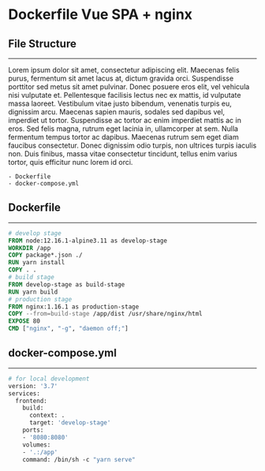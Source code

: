 # Dockerfile Vue SPA + nginx
## File Structure
----
Lorem ipsum dolor sit amet, consectetur adipiscing elit. Maecenas felis purus, fermentum sit amet lacus at, dictum gravida orci. Suspendisse porttitor sed metus sit amet pulvinar. Donec posuere eros elit, vel vehicula nisi vulputate et. Pellentesque facilisis lectus nec ex mattis, id vulputate massa laoreet. Vestibulum vitae justo bibendum, venenatis turpis eu, dignissim arcu. Maecenas sapien mauris, sodales sed dapibus vel, imperdiet ut tortor. Suspendisse ac tortor ac enim imperdiet mattis ac in eros. Sed felis magna, rutrum eget lacinia in, ullamcorper at sem. Nulla fermentum tempus tortor ac dapibus. Maecenas rutrum sem eget diam faucibus consectetur. Donec dignissim odio turpis, non ultrices turpis iaculis non. Duis finibus, massa vitae consectetur tincidunt, tellus enim varius tortor, quis efficitur nunc lorem id orci.

```
- Dockerfile
- docker-compose.yml
```

## Dockerfile
----

```Dockerfile
# develop stage
FROM node:12.16.1-alpine3.11 as develop-stage
WORKDIR /app
COPY package*.json ./
RUN yarn install
COPY . .
# build stage
FROM develop-stage as build-stage
RUN yarn build
# production stage
FROM nginx:1.16.1 as production-stage
COPY --from=build-stage /app/dist /usr/share/nginx/html
EXPOSE 80
CMD ["nginx", "-g", "daemon off;"]
```
## docker-compose.yml
----

```Dockerfile
# for local development
version: '3.7'
services:
  frontend:
    build:
      context: .
      target: 'develop-stage'
    ports:
    - '8080:8080'
    volumes:
    - '.:/app'
    command: /bin/sh -c "yarn serve"
```
